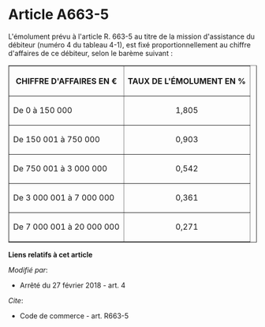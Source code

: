 # Article A663-5

L'émolument prévu à l'article R. 663-5 au titre de la mission d'assistance du débiteur (numéro 4 du tableau 4-1), est fixé
proportionnellement au chiffre d'affaires de ce débiteur, selon le barème suivant :

<table align="center" border="1">
  <tbody>
    <tr>
      <th>

CHIFFRE D'AFFAIRES EN €</th>
      <th>

TAUX DE L'ÉMOLUMENT EN %</th>
    </tr>
    <tr>
      <td align="left">

De 0 à 150 000</td>
      <td align="center">

1,805</td>
    </tr>
    <tr>
      <td align="left">

De 150 001 à 750 000</td>
      <td align="center">

0,903</td>
    </tr>
    <tr>
      <td align="left">

De 750 001 à 3 000 000</td>
      <td align="center">

0,542</td>
    </tr>
    <tr>
      <td align="left">

De 3 000 001 à 7 000 000</td>
      <td align="center">

0,361</td>
    </tr>
    <tr>
      <td align="left">

De 7 000 001 à 20 000 000</td>
      <td align="center">

0,271</td>
    </tr>
  </tbody>
</table>

**Liens relatifs à cet article**

_Modifié par_:

  - Arrêté du 27 février 2018 - art. 4

_Cite_:

  - Code de commerce - art. R663-5
